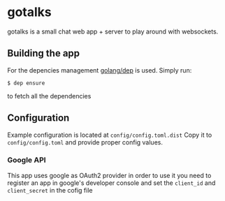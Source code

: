 # gotalks
gotalks is a small chat web app + server to play around with websockets.

## Building the app
For the depencies management [golang/dep](https://github.com/golang/dep) is used.
Simply run:
```
$ dep ensure
```
to fetch all the dependencies

## Configuration
Example configuration is located at `config/config.toml.dist`
Copy it to `config/config.toml` and provide proper config values.

### Google API
This app uses google as OAuth2 provider in order to use it you need to register an app in google's developer console and set the `client_id` and `client_secret` in the cofig file
